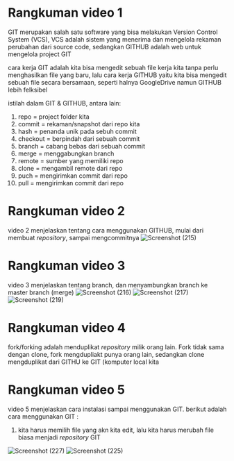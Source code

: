 # Rangkuman video 1
GIT merupakan salah satu software yang bisa melakukan Version Control System (VCS), VCS adalah sistem yang menerima dan mengelola rekaman perubahan dari source code, sedangkan GITHUB adalah web untuk mengelola project GIT

cara kerja GIT adalah kita bisa mengedit sebuah file kerja kita tanpa perlu menghasilkan file yang baru, lalu cara kerja GITHUB yaitu kita bisa mengedit sebuah file secara bersamaan, seperti halnya GoogleDrive namun GITHUB lebih felksibel 

istilah dalam GIT & GITHUB, antara lain:
1. repo = project folder kita
2. commit = rekaman/snapshot dari repo kita 
3. hash = penanda unik pada sebuh commit
4. checkout = berpindah dari sebuah commit
5. branch = cabang bebas dari sebuah commit
6. merge = menggabungkan branch 
7. remote = sumber yang memiliki repo
8. clone = mengambil remote dari repo
9. puch = mengirimkan commit dari repo
10. pull = mengirimkan commit dari repo 

# Rangkuman video 2
video 2 menjelaskan tentang cara menggunakan GITHUB, mulai dari membuat *repository*, sampai mengcommitnya 
![Screenshot (215)](https://user-images.githubusercontent.com/123804483/215266320-b1f0f189-4ca2-41dc-a044-d240981a98cb.png)

# Rangkuman video 3
video 3 menjelaskan tentang branch, dan menyambungkan branch ke master branch (merge)
![Screenshot (216)](https://user-images.githubusercontent.com/123804483/215268795-a80ff6ee-2684-4f8b-a695-812768ee8d6a.png)
![Screenshot (217)](https://user-images.githubusercontent.com/123804483/215268827-a32c9774-11c3-4bd9-aeb0-8177a58fb996.png)
![Screenshot (219)](https://user-images.githubusercontent.com/123804483/215269001-98c86344-a23d-466e-83fa-85f41e654701.png)

# Rangkuman video 4
fork/forking adalah menduplikat *repository* milik orang lain. Fork tidak sama dengan clone, fork mengdupliakt punya orang lain, sedangkan clone mengduplikat dari GITHU ke GIT (komputer local kita

# Rangkuman video 5
video 5 menjelaskan cara instalasi sampai menggunakan GIT.
berikut adalah cara menggunakan GIT :
1. kita harus memilih file yang akn kita edit, lalu kita harus merubah file biasa menjadi *repository* GIT

![Screenshot (227)](https://user-images.githubusercontent.com/123804483/215294660-dfa9cf97-decc-4135-a5eb-5007351b98dd.png)
![Screenshot (225)](https://user-images.githubusercontent.com/123804483/215294743-6d11a4cd-2205-481a-b93e-8ee7bb925144.png)
